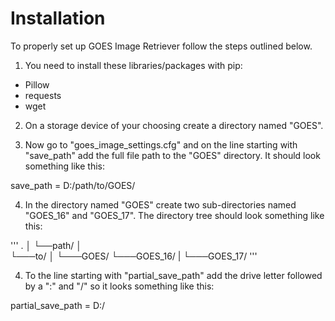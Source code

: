 <h1>Installation</h1>

To properly set up GOES Image Retriever follow the steps outlined below.

1. You need to install these libraries/packages with pip:
- Pillow
- requests
- wget

2. On a storage device of your choosing create a directory named "GOES".

3. Now go to "goes_image_settings.cfg" and on the line starting with "save_path" add the full file path to the "GOES" directory.
It should look something like this:

save_path = D:/path/to/GOES/

4. In the directory named "GOES" create two sub-directories named "GOES_16" and "GOES_17".
The directory tree should look something like this:

'''
.
│
└──path/
   │   
   └───to/
       │
       └───GOES/
           └───GOES_16/
           |
           └───GOES_17/
'''

4. To the line starting with "partial_save_path" add the drive letter followed by a ":" and "/"
so it looks something like this:

partial_save_path = D:/